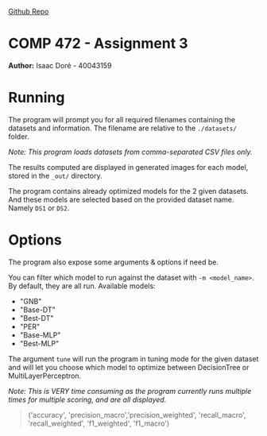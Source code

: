 [Github Repo](https://github.com/Swess/COMP472_A3)

# COMP 472 - Assignment 3
**Author:** Isaac Doré - 40043159

# Running
The program will prompt you for all required filenames containing the datasets and information.
The filename are relative to the `./datasets/` folder.

*Note: This program loads datasets from comma-separated CSV files only.*

The results computed are displayed in generated images for each model, stored in the `_out/` directory.

The program contains already optimized models for the 2 given datasets.
And these models are selected based on the provided dataset name. Namely `DS1` or `DS2`.

# Options
The program also expose some arguments & options if need be.

You can filter which model to run against the dataset with `-m <model_name>`. By default, they are all run.
Available models:
- "GNB"
- "Base-DT"
- "Best-DT"
- "PER"
- "Base-MLP"
- "Best-MLP"

The argument `tune` will run the program in tuning mode for the given dataset and will let you choose which model to optimize between DecisionTree or MultiLayerPerceptron.

*Note: This is VERY time consuming as the program currently runs multiple times for multiple scoring, and are all displayed.*
> ('accuracy', 'precision_macro','precision_weighted', 'recall_macro', 'recall_weighted', 'f1_weighted', 'f1_macro')


